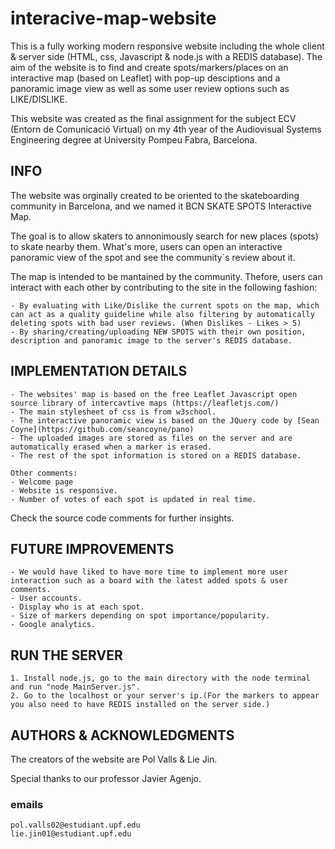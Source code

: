 # interacive-map-website

This is a fully working modern responsive website including the whole client & server side (HTML, css, Javascript & node.js with a REDIS database). The aim of the website is to find and create spots/markers/places on an interactive map (based on Leaflet) with pop-up desciptions and a panoramic image view as well as some user review options such as LIKE/DISLIKE.

This website was created as the final assignment for the subject ECV (Entorn de Comunicació Virtual) on my 4th year of the Audiovisual Systems Engineering degree at University Pompeu Fabra, Barcelona.


## INFO

The website was orginally created to be oriented to the skateboarding community in Barcelona, and we named it BCN SKATE SPOTS Interactive Map. 

The goal is to allow skaters to annonimously search for new places (spots) to skate nearby them.
What's more, users can open an interactive panoramic view of the spot and see the community´s review about it.

The map is intended to be mantained by the community. Thefore, users can interact with each other by contributing to the site in the following fashion:

	- By evaluating with Like/Dislike the current spots on the map, which can act as a quality guideline while also filtering by automatically deleting spots with bad user reviews. (When Dislikes - Likes > 5)
	- By sharing/creating/uploading NEW SPOTS with their own position, description and panoramic image to the server's REDIS database.

## IMPLEMENTATION DETAILS

	- The websites' map is based on the free Leaflet Javascript open source library of intercavtive maps (https://leafletjs.com/)
	- The main stylesheet of css is from w3school.
	- The interactive panoramic view is based on the JQuery code by [Sean Coyne](https://github.com/seancoyne/pano)	
	- The uploaded images are stored as files on the server and are automatically erased when a marker is erased.
	- The rest of the spot information is stored on a REDIS database.

	Other comments:
	- Welcome page
	- Website is responsive.
	- Number of votes of each spot is updated in real time.


Check the source code comments for further insights.


## FUTURE IMPROVEMENTS

	- We would have liked to have more time to implement more user interaction such as a board with the latest added spots & user comments. 
	- User accounts.
	- Display who is at each spot.
	- Size of markers depending on spot importance/popularity.
	- Google analytics.

## RUN THE SERVER

	1. Install node.js, go to the main directory with the node terminal and run "node MainServer.js".
	2. Go to the localhost or your server's ip.(For the markers to appear you also need to have REDIS installed on the server side.)

## AUTHORS &  ACKNOWLEDGMENTS

The creators of the website are Pol Valls & Lie Jin. 

Special thanks to our professor Javier Agenjo.


### emails
	pol.valls02@estudiant.upf.edu
	lie.jin01@estudiant.upf.edu
	
	
